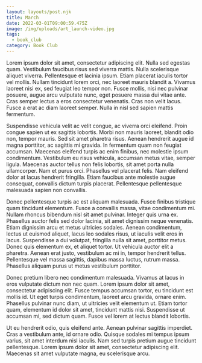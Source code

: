```yaml
---
layout: layouts/post.njk
title: March
date: 2022-03-01T09:00:59.475Z
image: /img/uploads/art_launch-video.jpg
tags:
  - book_club
category: Book Club
---
```

Lorem ipsum dolor sit amet, consectetur adipiscing elit. Nulla sed egestas quam. Vestibulum faucibus risus sed viverra mattis. Nulla scelerisque aliquet viverra. Pellentesque et lacinia ipsum. Etiam placerat iaculis tortor vel mollis. Nullam tincidunt lorem orci, nec laoreet mauris blandit a. Vivamus laoreet nisi ex, sed feugiat leo tempor non. Fusce mollis, nisi nec pulvinar posuere, augue arcu vulputate nunc, eget posuere massa dui vitae ante. Cras semper lectus a eros consectetur venenatis. Cras non velit lacus. Fusce a erat ac diam laoreet semper. Nulla in nisl sed sapien mattis fermentum.

Suspendisse vehicula velit ac velit congue, ac viverra orci eleifend. Proin congue sapien ut ex sagittis lobortis. Morbi non mauris laoreet, blandit odio non, tempor mauris. Sed sit amet pharetra risus. Aenean hendrerit augue id magna porttitor, ac sagittis mi gravida. In fermentum quam non feugiat accumsan. Maecenas eleifend turpis ac enim finibus, nec molestie ipsum condimentum. Vestibulum eu risus vehicula, accumsan metus vitae, semper ligula. Maecenas auctor tellus non felis lobortis, sit amet porta nulla ullamcorper. Nam et purus orci. Phasellus vel placerat felis. Nam eleifend dolor at lacus hendrerit fringilla. Etiam faucibus ante molestie augue consequat, convallis dictum turpis placerat. Pellentesque pellentesque malesuada sapien non convallis.

Donec pellentesque turpis ac est aliquam malesuada. Fusce finibus tristique quam tincidunt elementum. Fusce a convallis massa, vitae condimentum mi. Nullam rhoncus bibendum nisl sit amet pulvinar. Integer quis urna ex. Phasellus auctor felis sed dolor lacinia, sit amet dignissim neque venenatis. Etiam dignissim arcu et metus ultricies sodales. Aenean condimentum, lectus ut euismod aliquet, lacus leo sodales risus, ut iaculis velit eros in lacus. Suspendisse a dui volutpat, fringilla nulla sit amet, porttitor metus. Donec quis elementum ex, et aliquet tortor. Ut vehicula auctor elit a pharetra. Aenean erat justo, vestibulum ac mi in, tempor hendrerit tellus. Pellentesque vel massa sagittis, dapibus massa luctus, rutrum massa. Phasellus aliquam purus ut metus vestibulum porttitor.

Donec pretium libero nec condimentum malesuada. Vivamus at lacus in eros vulputate dictum non nec quam. Lorem ipsum dolor sit amet, consectetur adipiscing elit. Fusce tempus accumsan tortor, eu tincidunt est mollis id. Ut eget turpis condimentum, laoreet arcu gravida, ornare enim. Phasellus pulvinar nunc diam, ut ultricies velit elementum ut. Etiam tortor quam, elementum id dolor sit amet, tincidunt mattis nisi. Suspendisse ut accumsan mi, sed dictum quam. Fusce vel lorem at lectus blandit lobortis.

Ut eu hendrerit odio, quis eleifend ante. Aenean pulvinar sagittis imperdiet. Cras a vestibulum ante, id ornare odio. Quisque sodales mi tempus ipsum varius, sit amet interdum nisl iaculis. Nam sed turpis pretium augue tincidunt pellentesque. Lorem ipsum dolor sit amet, consectetur adipiscing elit. Maecenas sit amet vulputate magna, eu scelerisque arcu. 